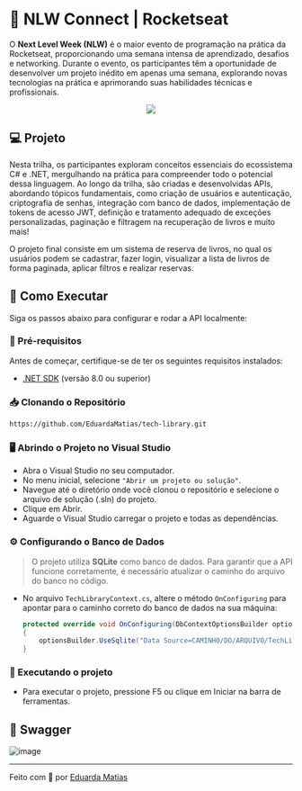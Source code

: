 # 💜 NLW Connect | Rocketseat

O **Next Level Week (NLW)** é o maior evento de programação na prática da Rocketseat, proporcionando uma semana intensa de aprendizado, desafios e networking. Durante o evento, os participantes têm a oportunidade de desenvolver um projeto inédito em apenas uma semana, explorando novas tecnologias na prática e aprimorando suas habilidades técnicas e profissionais.

<p align="center">
  <img src="https://img.shields.io/badge/Trilha%20Escolhida-C%23-7B61FF?style=for-the-badge&logo=c-sharp&logoColor=white">
</p>

## 💻 Projeto

Nesta trilha, os participantes exploram conceitos essenciais do ecossistema C# e .NET, mergulhando na prática para compreender todo o potencial dessa linguagem. Ao longo da trilha, são criadas e desenvolvidas APIs, abordando tópicos fundamentais, como criação de usuários e autenticação, criptografia de senhas, integração com banco de dados, implementação de tokens de acesso JWT, definição e tratamento adequado de exceções personalizadas, paginação e filtragem na recuperação de livros e muito mais!

O projeto final consiste em um sistema de reserva de livros, no qual os usuários podem se cadastrar, fazer login, visualizar a lista de livros de forma paginada, aplicar filtros e realizar reservas.

## 🚀 Como Executar

Siga os passos abaixo para configurar e rodar a API localmente:

### 📌 Pré-requisitos
Antes de começar, certifique-se de ter os seguintes requisitos instalados:
- [.NET SDK](https://dotnet.microsoft.com/en-us/download) (versão 8.0 ou superior)

### 📥 Clonando o Repositório
```bash
https://github.com/EduardaMatias/tech-library.git
```

### 🖥️ Abrindo o Projeto no Visual Studio
- Abra o Visual Studio no seu computador. <br>
-  No menu inicial, selecione `"Abrir um projeto ou solução"`. <br>
-  Navegue até o diretório onde você clonou o repositório e selecione o arquivo de solução (.sln) do projeto. <br>
-  Clique em Abrir. <br>
-  Aguarde o Visual Studio carregar o projeto e todas as dependências. <br>

### ⚙️ Configurando o Banco de Dados
> O projeto utiliza **SQLite** como banco de dados. Para garantir que a API funcione corretamente, é necessário atualizar o caminho do arquivo do banco no código. <br>
- No arquivo `TechLibraryContext.cs`, altere o método `OnConfiguring` para apontar para o caminho correto do banco de dados na sua máquina: <br>
   ```csharp
   protected override void OnConfiguring(DbContextOptionsBuilder optionsBuilder)
   {
       optionsBuilder.UseSqlite("Data Source=CAMINHO/DO/ARQUIVO/TechLibraryDb.db");
   }
   ```

### 🎉 Executando o projeto
- Para executar o projeto, pressione F5 ou clique em Iniciar na barra de ferramentas.

## 🧩 Swagger

![image](https://github.com/user-attachments/assets/210c7172-253c-4865-aa6f-547428f789dc)

---

Feito com 💜 por <a href="https://linkedin.com/in/eduarda-matias">Eduarda Matias</a>
